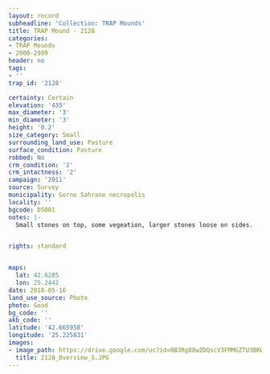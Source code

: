 ```yaml
---
layout: record
subheadline: 'Collection: TRAP Mounds'
title: TRAP Mound - 2128
categories:
- TRAP Mounds
- 2000-2999
header: no
tags:
- ''
trap_id: '2128'

certainty: Certain
elevation: '435'
max_diameter: '3'
min_diameter: '3'
height: '0.2'
size_category: Small
surrounding_land_use: Pasture
surface_condition: Pasture
robbed: No
crm_condition: '2'
crm_intactness: '2'
campaign: '2011'
source: Survey
municipality: Gorno Sahrane necropolis
locality: ''
bgcode: DS001
notes: |-
  Small stones on top, some vegeation, larger stones loose on sides.


rights: standard


maps:
  lat: 42.6285
  lon: 25.2442
date: 2018-05-16
land_use_source: Photo
photo: Good
bg_code: ''
akb_code: ''
latitude: '42.665958'
longitude: '25.225831'
images:
- image_path: https://drive.google.com/uc?id=0B3Rg88wZDQscV3FMMGZTU3BKWFU
  title: 2128_Overview_S.JPG
---
```

